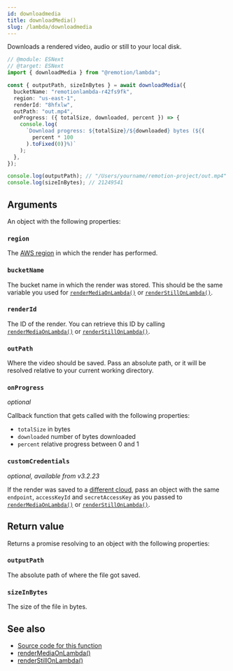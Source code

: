 ```yaml
---
id: downloadmedia
title: downloadMedia()
slug: /lambda/downloadmedia
---
```


Downloads a rendered video, audio or still to your local disk.

```ts twoslash
// @module: ESNext
// @target: ESNext
import { downloadMedia } from "@remotion/lambda";

const { outputPath, sizeInBytes } = await downloadMedia({
  bucketName: "remotionlambda-r42fs9fk",
  region: "us-east-1",
  renderId: "8hfxlw",
  outPath: "out.mp4",
  onProgress: ({ totalSize, downloaded, percent }) => {
    console.log(
      `Download progress: ${totalSize}/${downloaded} bytes (${(
        percent * 100
      ).toFixed(0)}%)`
    );
  },
});

console.log(outputPath); // "/Users/yourname/remotion-project/out.mp4"
console.log(sizeInBytes); // 21249541
```

## Arguments

An object with the following properties:

### `region`

The [AWS region](/docs/lambda/region-selection) in which the render has performed.

### `bucketName`

The bucket name in which the render was stored. This should be the same variable you used for [`renderMediaOnLambda()`](/docs/lambda/rendermediaonlambda) or [`renderStillOnLambda()`](/docs/lambda/renderstillonlambda).

### `renderId`

The ID of the render. You can retrieve this ID by calling [`renderMediaOnLambda()`](/docs/lambda/rendermediaonlambda) or [`renderStillOnLambda()`](/docs/lambda/renderstillonlambda).

### `outPath`

Where the video should be saved. Pass an absolute path, or it will be resolved relative to your current working directory.

### `onProgress`

_optional_

Callback function that gets called with the following properties:

- `totalSize` in bytes
- `downloaded` number of bytes downloaded
- `percent` relative progress between 0 and 1

### `customCredentials`

_optional, available from v3.2.23_

If the render was saved to a [different cloud](/docs/lambda/custom-destination#saving-to-another-cloud), pass an object with the same `endpoint`, `accessKeyId` and `secretAccessKey` as you passed to [`renderMediaOnLambda()`](/docs/lambda/rendermediaonlambda#outname) or [`renderStillOnLambda()`](/docs/lambda/renderstillonlambda#outname).

## Return value

Returns a promise resolving to an object with the following properties:

### `outputPath`

The absolute path of where the file got saved.

### `sizeInBytes`

The size of the file in bytes.

## See also

- [Source code for this function](https://github.com/remotion-dev/remotion/blob/main/packages/lambda/src/api/download-media.ts)
- [renderMediaOnLambda()](/docs/lambda/rendermediaonlambda)
- [renderStillOnLambda()](/docs/lambda/renderstillonlambda)
